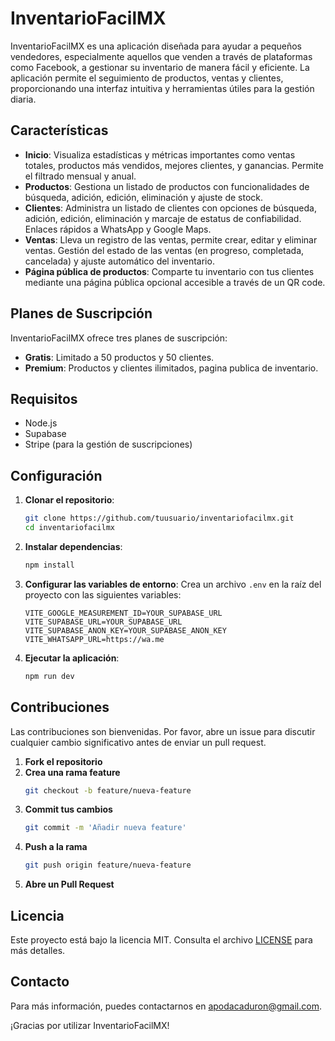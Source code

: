 # InventarioFacilMX

InventarioFacilMX es una aplicación diseñada para ayudar a pequeños vendedores, especialmente aquellos que venden a través de plataformas como Facebook, a gestionar su inventario de manera fácil y eficiente. La aplicación permite el seguimiento de productos, ventas y clientes, proporcionando una interfaz intuitiva y herramientas útiles para la gestión diaria.

## Características

- **Inicio**: Visualiza estadísticas y métricas importantes como ventas totales, productos más vendidos, mejores clientes, y ganancias. Permite el filtrado mensual y anual.
- **Productos**: Gestiona un listado de productos con funcionalidades de búsqueda, adición, edición, eliminación y ajuste de stock.
- **Clientes**: Administra un listado de clientes con opciones de búsqueda, adición, edición, eliminación y marcaje de estatus de confiabilidad. Enlaces rápidos a WhatsApp y Google Maps.
- **Ventas**: Lleva un registro de las ventas, permite crear, editar y eliminar ventas. Gestión del estado de las ventas (en progreso, completada, cancelada) y ajuste automático del inventario.
- **Página pública de productos**: Comparte tu inventario con tus clientes mediante una página pública opcional accesible a través de un QR code.

## Planes de Suscripción

InventarioFacilMX ofrece tres planes de suscripción:

- **Gratis**: Limitado a 50 productos y 50 clientes.
- **Premium**: Productos y clientes ilimitados, pagina publica de inventario.

## Requisitos

- Node.js
- Supabase
- Stripe (para la gestión de suscripciones)

## Configuración

1. **Clonar el repositorio**:
    ```bash
    git clone https://github.com/tuusuario/inventariofacilmx.git
    cd inventariofacilmx
    ```

2. **Instalar dependencias**:
    ```bash
    npm install
    ```

3. **Configurar las variables de entorno**:
    Crea un archivo `.env` en la raíz del proyecto con las siguientes variables:
    ```env
   VITE_GOOGLE_MEASUREMENT_ID=YOUR_SUPABASE_URL
   VITE_SUPABASE_URL=YOUR_SUPABASE_URL
   VITE_SUPABASE_ANON_KEY=YOUR_SUPABASE_ANON_KEY
   VITE_WHATSAPP_URL=https://wa.me

    ```

4. **Ejecutar la aplicación**:
    ```bash
    npm run dev
    ```

## Contribuciones

Las contribuciones son bienvenidas. Por favor, abre un issue para discutir cualquier cambio significativo antes de enviar un pull request.

1. **Fork el repositorio**
2. **Crea una rama feature**
    ```bash
    git checkout -b feature/nueva-feature
    ```
3. **Commit tus cambios**
    ```bash
    git commit -m 'Añadir nueva feature'
    ```
4. **Push a la rama**
    ```bash
    git push origin feature/nueva-feature
    ```
5. **Abre un Pull Request**

## Licencia

Este proyecto está bajo la licencia MIT. Consulta el archivo [LICENSE](LICENSE) para más detalles.

## Contacto

Para más información, puedes contactarnos en [apodacaduron@gmail.com](mailto:apodacaduron@gmail.com).

¡Gracias por utilizar InventarioFacilMX!
